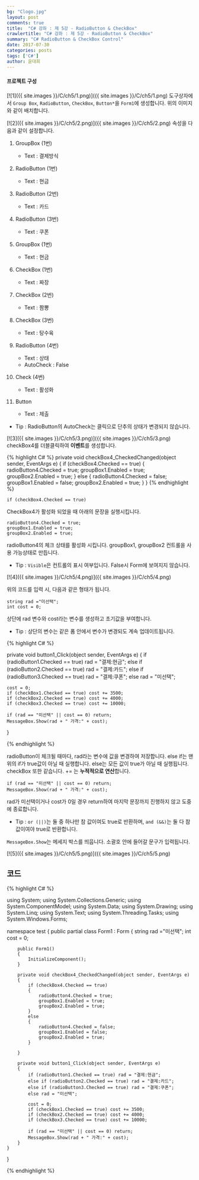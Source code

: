 ```yaml
---
bg: "Clogo.jpg"
layout: post
comments: true
title:  "C# 강좌 : 제 5강 - RadioButton & CheckBox"
crawlertitle: "C# 강좌 : 제 5강 - RadioButton & CheckBox"
summary: "C# RadioButton & CheckBox Control"
date: 2017-07-30
categories: posts
tags: ['C#']
author: 윤대희
---
```



#### 프로젝트 구성 ####
[![1]({{ site.images }}/C/ch5/1.png)]({{ site.images }}/C/ch5/1.png)
도구상자에서 `Group Box`, `RadioButton`, `CheckBox`, `Button*`을 `Form1`에 생성합니다. 위의 이미지와 같이 배치합니다.



[![2]({{ site.images }}/C/ch5/2.png)]({{ site.images }}/C/ch5/2.png)
속성을 다음과 같이 설정합니다.
1. GroupBox (1번)

	* Text : 결제방식
	
	
2. RadioButton (1번)

	* Text : 현금
	
	
3. RadioButton (2번)

	* Text : 카드
	
	
4. RadioButton (3번)

	* Text : 쿠폰
	
	
5. GroupBox (1번)

	* Text : 현금
	
	
6. CheckBox (1번)

	* Text : 짜장
	
	
7. CheckBox (2번)

	* Text : 짬뽕
	
	
8. CheckBox (3번)

	* Text : 탕수육	
	

9. RadioButton (4번)

	* Text : 상태
	* AutoCheck : False
	

10. Check (4번)

	* Text : 활성화

		
11. Button

	* Text : 제출
	
	
	
- Tip : RadioButton의 AutoCheck는 클릭으로 단추의 상태가 변경되지 않습니다.


[![3]({{ site.images }}/C/ch5/3.png)]({{ site.images }}/C/ch5/3.png)
checkBox4를 더블클릭하여 **이벤트**를 생성합니다.

{% highlight C# %}
private void checkBox4_CheckedChanged(object sender, EventArgs e)
{
	if (checkBox4.Checked == true)
	{
		radioButton4.Checked = true;
		groupBox1.Enabled = true;
		groupBox2.Enabled = true;
	}
	else
	{
		radioButton4.Checked = false;
		groupBox1.Enabled = false;
		groupBox2.Enabled = true;
	}
}
{% endhighlight %}

	if (checkBox4.Checked == true)

CheckBox4가 활성화 되었을 때 아래의 문장을 실행시킵니다.

	radioButton4.Checked = true;
	groupBox1.Enabled = true;
	groupBox2.Enabled = true;

radioButton4의 체크 상태를 활성화 시킵니다.
groupBox1, groupBox2 컨트롤을 사용 가능상태로 만듭니다.

* Tip : `Visible`은 컨트롤의 표시 여부입니다. False시 Form에 보여지지 않습니다.


[![4]({{ site.images }}/C/ch5/4.png)]({{ site.images }}/C/ch5/4.png)

위의 코드를 입력 시, 다음과 같은 형태가 됩니다.


	string rad ="미선택";
	int cost = 0;

상단에 rad 변수와 cost라는 변수를 생성하고 초기값을 부여합니다.

* Tip : 상단의 변수는 같은 폼 안에서 변수가 변경되도 계속 업데이트됩니다.

{% highlight C# %}

private void button1_Click(object sender, EventArgs e)
{
	if (radioButton1.Checked == true) rad = "결제:현금";
	else if (radioButton2.Checked == true) rad = "결제:카드";
	else if (radioButton3.Checked == true) rad = "결제:쿠폰";
	else rad = "미선택";

	cost = 0;
	if (checkBox1.Checked == true) cost += 3500;
	if (checkBox2.Checked == true) cost += 4000;
	if (checkBox3.Checked == true) cost += 10000;

	if (rad == "미선택" || cost == 0) return;
	MessageBox.Show(rad + " 가격:" + cost);
}

{% endhighlight %}

radioButton이 체크될 때마다, rad라는 변수에 값을 변경하여 저장합니다.
else if는 맨 위의 if가 true값이 아닐 때 실행합니다. else는 모든 값이 true가 아닐 때 실행됩니다. checkBox 또한 같습니다. 
+= 는 **누적적으로 연산**합니다.


	if (rad == "미선택" || cost == 0) return;
	MessageBox.Show(rad + " 가격:" + cost);


rad가 미선택이거나 cost가 0일 경우 return하여 마지막 문장까지 진행하지 않고 도중에 종료합니다.

* Tip : `or (||)`는 둘 중 하나만 참 값이여도 true로 반환하며, `and (&&)`는 둘 다 참 값이여야 true로 반환합니다.

`MessageBox.Show`는 메세지 박스를 띄웁니다. 소괄호 안에 들어갈 문구가 입력됩니다.

[![5]({{ site.images }}/C/ch5/5.png)]({{ site.images }}/C/ch5/5.png)


## 코드 ##

{% highlight C# %}

using System;
using System.Collections.Generic;
using System.ComponentModel;
using System.Data;
using System.Drawing;
using System.Linq;
using System.Text;
using System.Threading.Tasks;
using System.Windows.Forms;

namespace test
{
    public partial class Form1 : Form
    {
        string rad ="미선택";
        int cost = 0;

        public Form1()
        {
            InitializeComponent();
        }

        private void checkBox4_CheckedChanged(object sender, EventArgs e)
        {
            if (checkBox4.Checked == true)
            {
                radioButton4.Checked = true;
                groupBox1.Enabled = true;
                groupBox2.Enabled = true;
            }
            else
            {
                radioButton4.Checked = false;
                groupBox1.Enabled = false;
                groupBox2.Enabled = true;
            }
            
        }

        private void button1_Click(object sender, EventArgs e)
        {
            if (radioButton1.Checked == true) rad = "결제:현금";
            else if (radioButton2.Checked == true) rad = "결제:카드";
            else if (radioButton3.Checked == true) rad = "결제:쿠폰";
            else rad = "미선택";

            cost = 0;
            if (checkBox1.Checked == true) cost += 3500;
            if (checkBox2.Checked == true) cost += 4000;
            if (checkBox3.Checked == true) cost += 10000;

            if (rad == "미선택" || cost == 0) return;
            MessageBox.Show(rad + " 가격:" + cost);
        }
    }
}

{% endhighlight %}
